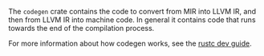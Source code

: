 The `codegen` crate contains the code to convert from MIR into LLVM IR,
and then from LLVM IR into machine code. In general it contains code
that runs towards the end of the compilation process.

For more information about how codegen works, see the [rustc dev guide].

[rustc dev guide]: https://rustc-dev-guide.rust-lang.org/codegen.html
